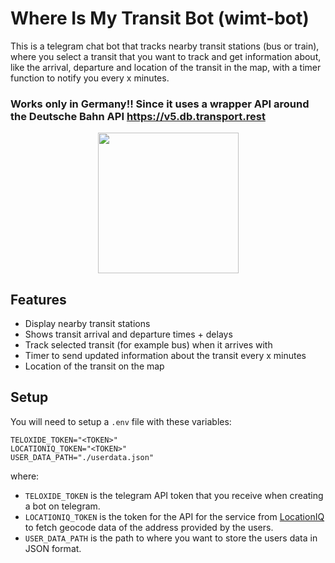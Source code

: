 # Where Is My Transit Bot (wimt-bot)

This is a telegram chat bot that tracks nearby transit stations (bus or train), where you select a transit that you want to track and get information about, like the arrival, 
departure and location of the transit in the map, with a timer function to notify you every x minutes.

### Works only in Germany!! Since it uses a wrapper API around the Deutsche Bahn API https://v5.db.transport.rest

<p align="center">
    <img src="static/showcase.gif" width="225" height="" />
</p>

## Features
- Display nearby transit stations
- Shows transit arrival and departure times + delays
- Track selected transit (for example bus) when it arrives with
- Timer to send updated information about the transit every x minutes
- Location of the transit on the map

## Setup
You will need to setup a `.env` file with these variables:
```
TELOXIDE_TOKEN="<TOKEN>"
LOCATIONIQ_TOKEN="<TOKEN>"
USER_DATA_PATH="./userdata.json"
```
where:
- `TELOXIDE_TOKEN` is the telegram API token that you receive when creating a bot on telegram.
- `LOCATIONIQ_TOKEN` is the token for the API for the service from [LocationIQ](https://locationiq.com) to fetch geocode data of the address provided by the users.
- `USER_DATA_PATH` is the path to where you want to store the users data in JSON format.
